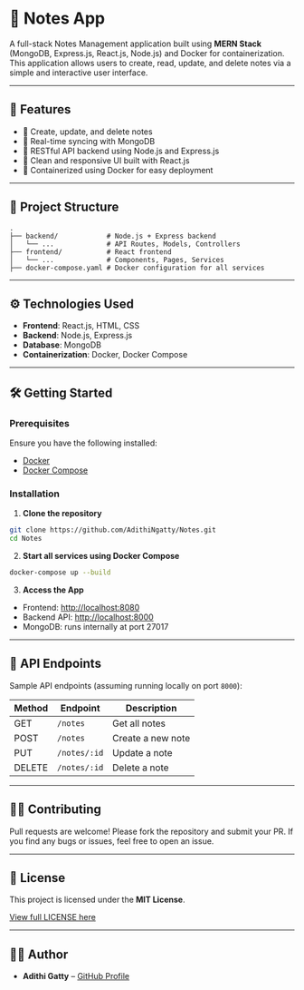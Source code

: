 # 📝 Notes App

A full-stack Notes Management application built using **MERN Stack** (MongoDB, Express.js, React.js, Node.js) and Docker for containerization. This application allows users to create, read, update, and delete notes via a simple and interactive user interface.

---

## 🚀 Features

* 📄 Create, update, and delete notes
* 🧠 Real-time syncing with MongoDB
* 🔌 RESTful API backend using Node.js and Express.js
* 🎨 Clean and responsive UI built with React.js
* 🐳 Containerized using Docker for easy deployment

---

## 📁 Project Structure

```
.
├── backend/            # Node.js + Express backend
│   └── ...             # API Routes, Models, Controllers
├── frontend/           # React frontend
│   └── ...             # Components, Pages, Services
├── docker-compose.yaml # Docker configuration for all services
```

---

## ⚙️ Technologies Used

* **Frontend**: React.js, HTML, CSS
* **Backend**: Node.js, Express.js
* **Database**: MongoDB
* **Containerization**: Docker, Docker Compose

---

## 🛠️ Getting Started

### Prerequisites

Ensure you have the following installed:

* [Docker](https://www.docker.com/products/docker-desktop)
* [Docker Compose](https://docs.docker.com/compose/)

### Installation

1. **Clone the repository**

```bash
git clone https://github.com/AdithiNgatty/Notes.git
cd Notes
```

2. **Start all services using Docker Compose**

```bash
docker-compose up --build
```

3. **Access the App**

* Frontend: [http://localhost:8080](http://localhost:8080)
* Backend API: [http://localhost:8000](http://localhost:8000)
* MongoDB: runs internally at port 27017

---

## 🧪 API Endpoints

Sample API endpoints (assuming running locally on port `8000`):

| Method | Endpoint     | Description       |
| ------ | ------------ | ----------------- |
| GET    | `/notes`     | Get all notes     |
| POST   | `/notes`     | Create a new note |
| PUT    | `/notes/:id` | Update a note     |
| DELETE | `/notes/:id` | Delete a note     |

---

## 👨‍💼 Contributing

Pull requests are welcome! Please fork the repository and submit your PR. If you find any bugs or issues, feel free to open an issue.

---

## 📄 License

This project is licensed under the **MIT License**.

[View full LICENSE here](./license)

---

## 👩‍💼 Author

* **Adithi Gatty** – [GitHub Profile](https://github.com/AdithiNgatty)
